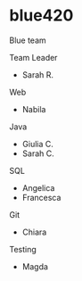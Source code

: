 # blue420
Blue team

Team Leader
- Sarah R.

Web
- Nabila

Java
- Giulia C.
- Sarah C.

SQL
- Angelica
- Francesca

Git
- Chiara

Testing
- Magda
